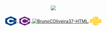 
<br>
<div align="center">
  <a href="https://github.com/BrunoCOliveira37">
  <img height="180em" src="https://github-readme-stats.vercel.app/api?username=BrunoCOliveira37&show_icons=true&theme=midnight-purple&include_all_commits=true&count_private=true&locale=pt-br"/>
</div>
<div align="center">
  <div style="display: inline_block"><br>
    <img align="center" alt="BrunoCOliveira37-CPLUSPLUS" height="30" width="40" src="https://raw.githubusercontent.com/devicons/devicon/master/icons/cplusplus/cplusplus-plain.svg">
    <img align="center" alt="BrunoCOliveira37-CSHARP" height="30" width="40" src="https://raw.githubusercontent.com/devicons/devicon/master/icons/csharp/csharp-plain.svg">
   <img align="center" alt="BrunoCOliveira37-HTML" height="30" width="40" src="https://img.icons8.com/?size=512&id=v8RpPQUwv0N8&format=png">
    <img align="center" alt="BrunoCOliveira37-PYTHON" height="30" width="40" src="https://raw.githubusercontent.com/devicons/devicon/master/icons/python/python-plain.svg">
    
</div>
